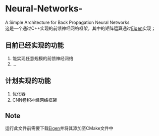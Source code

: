 # Neural-Networks-
A Simple Architecture for Back Propagation Neural Networks  
这是一个通过C++实现的前馈神经网络框架，其中的矩阵运算通过[Eigen](https://eigen.tuxfamily.org/)实现；

## 目前已经实现的功能
1. 能实现任意规模的前馈神经网络
2. ...

## 计划实现的功能
1. 优化器
2. CNN卷积神经网络框架

## Note
运行此文件前需要下载[Eigen](https://eigen.tuxfamily.org/)并将其添加至CMake文件中
